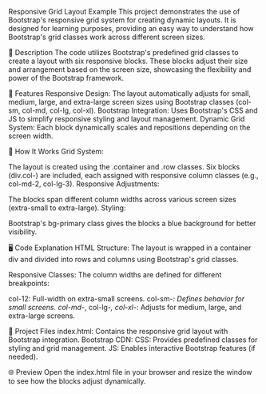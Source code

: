 Responsive Grid Layout Example
This project demonstrates the use of Bootstrap's responsive grid system for creating dynamic layouts. It is designed for learning purposes, providing an easy way to understand how Bootstrap's grid classes work across different screen sizes.

📝 Description
The code utilizes Bootstrap's predefined grid classes to create a layout with six responsive blocks. These blocks adjust their size and arrangement based on the screen size, showcasing the flexibility and power of the Bootstrap framework.

🔧 Features
Responsive Design: The layout automatically adjusts for small, medium, large, and extra-large screen sizes using Bootstrap classes (col-sm, col-md, col-lg, col-xl).
Bootstrap Integration: Uses Bootstrap's CSS and JS to simplify responsive styling and layout management.
Dynamic Grid System: Each block dynamically scales and repositions depending on the screen width.

🚀 How It Works
Grid System:

The layout is created using the .container and .row classes.
Six blocks (div.col-) are included, each assigned with responsive column classes (e.g., col-md-2, col-lg-3).
Responsive Adjustments:

The blocks span different column widths across various screen sizes (extra-small to extra-large).
Styling:

Bootstrap's bg-primary class gives the blocks a blue background for better visibility.


🖥️ Code Explanation
HTML Structure:
The layout is wrapped in a container div and divided into rows and columns using Bootstrap's grid classes.

Responsive Classes:
The column widths are defined for different breakpoints:

col-12: Full-width on extra-small screens.
col-sm-*: Defines behavior for small screens.
col-md-*, col-lg-*, col-xl-*: Adjusts for medium, large, and extra-large screens.


📁 Project Files
index.html: Contains the responsive grid layout with Bootstrap integration.
Bootstrap CDN:
CSS: Provides predefined classes for styling and grid management.
JS: Enables interactive Bootstrap features (if needed).


🌐 Preview
Open the index.html file in your browser and resize the window to see how the blocks adjust dynamically.
